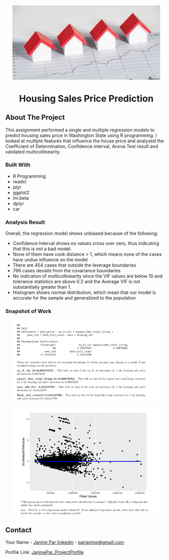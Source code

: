 <!-- PROJECT LOGO -->
<br />
<div align="center">
<p align="center">
  <img width="460" height="auto" src="https://github.com/Tutay0913JP/DataScienceWork/blob/main/images/HousingSalesPrice.png">
</p>


  <h1 align="center">Housing Sales Price Prediction </h1>
</div>

<!-- ABOUT THE PROJECT -->
## About The Project

This assignment performed a single and multiple regression models to predict housing sales price in Washington State using R programming. I looked at multiple features that influence the house price and analyzed the Coefficient of Determination, Confidence interval, Anova Test result and validated multicollinearity. 


### Built With
* R Programming
* readxl
* plyr
* ggplot2
* lm.beta
* dplyr
* car

<!-- GETTING STARTED -->
### Analysis Result
 Overall, the regression model shows unbiased because of the following:
 * Confidence Interval shows no values cross over zero, thus indicating that this is not a bad model.
 * None of them have cook distance > 1, which means none of the cases have undue influence on the  model
 * There are 454 cases that outside the leverage boundaries
 * 766 cases deviate from the covariance boundaries
 * No indication of multicollinearity since the VIF values are below 10 and tolerance statistics are above  0.2 and the Average VIF is not substantially greater than 1.
 * Histogram shows normal distribution, which mean that our model is accurate for the sample and  generalized to the population

### Snapshot of Work
<p align="center">
  <img width="460" height="auto" src="https://github.com/Tutay0913JP/DataScienceWork/blob/main/images/housingSalesPriceResult.png">
</p>

<p align="center">
  <img width="460" height="auto" src="https://github.com/Tutay0913JP/DataScienceWork/blob/main/images/housingSalesPrice1.png">
</p>



## Contact
Your Name - [Janine Par linkedin](https://www.linkedin.com/in/janine-par-a0753a2b8) - parjanine@gmail.com

Profile Link: [JaninePar_ProjectProfile](https://tutay0913jp.github.io/JaninePar_portfolio/)

